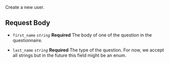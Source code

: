 Create a new user.

## Request Body

- `first_name` *`string`* **Required**
    The body of one of the question in the questionnaire.

- `last_name` *`string`* **Required**
    The type of the question. For now, we accept all strings but in the future this field might be an enum.